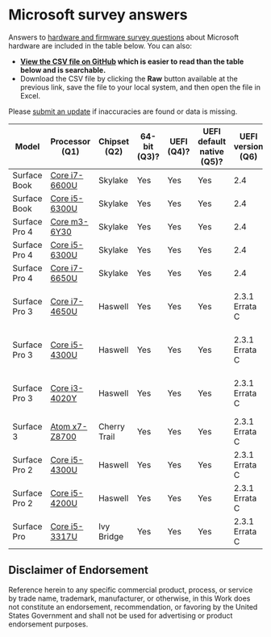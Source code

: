 # Microsoft survey answers

Answers to [hardware and firmware survey questions](./../README.md#questions) about Microsoft hardware are included in the table below. You can also:

* **[View the CSV file on GitHub](./Microsoft.csv) which is easier to read than the table below and is searchable.** 
* Download the CSV file by clicking the **Raw** button available at the previous link, save the file to your local system, and then open the file in Excel. 

Please [submit an update](./../README.md#request-for-answers) if inaccuracies are found or data is missing.

| Model  | Processor (Q1)  | Chipset (Q2) | 64-bit (Q3)?  | UEFI (Q4)?  | UEFI default native (Q5)?  | UEFI version (Q6)  | SecureBoot (Q7)?  | SecureBoot default enabled (Q8)?  | SecureBoot upgrade (Q9)?  | Secure MOR (Q10)?  | MemVirt (Q11)?  | MemVirt default enabled (Q12)?  | IOVirt (Q13)?  | IOVirt default enabled (Q14)?  | SLAT (Q15)?  | TPM (Q16)?  | TPM version (Q17)  | TPM enabled default (Q18)?  | TPM auto (Q19)?  | PPI (Q20)?  | PPI version (Q21) | CG tested (Q22)?  | DG tested (Q23)?  | BIOS fix needed (Q24)?  | BIOS version needed (Q25) | UEFI WU (Q26)?  | Win10 official (Q27)?  | Win10 tested (Q28)?  | WHCP (Q29)?  | WHCP version (Q30)  |
| --- | --- | --- | --- | --- | --- | --- | --- | --- | --- | --- | --- | --- | --- | --- | --- | --- | --- | --- | --- | --- | --- | --- | --- | --- | --- | --- | --- | --- | --- | --- |
| Surface Book  | [Core i7-6600U](http://ark.intel.com/products/88192/Intel-Core-i7-6600U-Processor-4M-Cache-up-to-3_40-GHz)  | Skylake  | Yes  | Yes  | Yes  | 2.4 | Yes  | Yes  | N/A  | Yes | Yes  | Yes  | Yes  | Yes  | Yes  | Yes  | 2 | Yes  | Yes  | Yes  | 1.2 | Yes  | Yes  | No  | N/A  | Yes  | Yes  | N/A  | Yes  | Windows 10  |
| Surface Book  | [Core i5-6300U](http://ark.intel.com/products/88190/Intel-Core-i5-6300U-Processor-3M-Cache-up-to-3_00-GHz)  | Skylake  | Yes  | Yes  | Yes  | 2.4 | Yes  | Yes  | N/A  | Yes | Yes  | Yes  | Yes  | Yes  | Yes  | Yes  | 2 | Yes  | Yes  | Yes  | 1.2 | Yes  | Yes  | No  | N/A  | Yes  | Yes  | N/A  | Yes  | Windows 10  |
| Surface Pro 4  | [Core m3-6Y30](http://ark.intel.com/products/88198/Intel-Core-m3-6Y30-Processor-4M-Cache-up-to-2_20-GHz)  | Skylake  | Yes  | Yes  | Yes  | 2.4 | Yes  | Yes  | N/A  | Yes | Yes  | Yes  | Yes  | Yes  | Yes  | Yes  | 2 | Yes  | Yes  | Yes  | 1.2 | Yes  | Yes  | No  | N/A  | Yes  | Yes  | N/A  | Yes  | Windows 10  |
| Surface Pro 4  | [Core i5-6300U](http://ark.intel.com/products/88190/Intel-Core-i5-6300U-Processor-3M-Cache-up-to-3_00-GHz)  | Skylake  | Yes  | Yes  | Yes  | 2.4 | Yes  | Yes  | N/A  | Yes | Yes  | Yes  | Yes  | Yes  | Yes  | Yes  | 2 | Yes  | Yes  | Yes  | 1.2 | Yes  | Yes  | No  | N/A  | Yes  | Yes  | N/A  | Yes  | Windows 10  |
| Surface Pro 4  | [Core i7-6650U](http://ark.intel.com/products/91497/Intel-Core-i7-6650U-Processor-4M-Cache-up-to-3_40-GHz)  | Skylake  | Yes  | Yes  | Yes  | 2.4 | Yes  | Yes  | N/A  | Yes | Yes  | Yes  | Yes  | Yes  | Yes  | Yes  | 2 | Yes  | Yes  | Yes  | 1.2 | Yes  | Yes  | No  | N/A  | Yes  | Yes  | N/A  | Yes  | Windows 10  |
| Surface Pro 3  | [Core i7-4650U](http://ark.intel.com/products/75114/Intel-Core-i7-4650U-Processor-4M-Cache-up-to-3_30-GHz)  | Haswell  | Yes  | Yes  | Yes  | 2.3.1 Errata C | Yes  | Yes  | N/A  | Yes | Yes  | Yes  | Yes  | Yes  | Yes  | Yes  | 2 | Yes  | Yes  | Yes  | 1.2 | Unknown  | Unknown  | Unknown  | Unknown  | Yes  | Yes  | Yes  | Yes  | Windows 8.1 / Windows 10  |
| Surface Pro 3  | [Core i5-4300U](http://ark.intel.com/products/76308/Intel-Core-i5-4300U-Processor-3M-Cache-up-to-2_90-GHz)  | Haswell  | Yes  | Yes  | Yes  | 2.3.1 Errata C | Yes  | Yes  | N/A  | Yes | Yes  | Yes  | Yes  | Yes  | Yes  | Yes  | 2 | Yes  | Yes  | Yes  | 1.2 | Unknown  | Unknown  | Unknown  | Unknown  | Yes  | Yes  | Yes  | Yes  | Windows 8.1 / Windows 10  |
| Surface Pro 3  | [Core i3-4020Y](http://ark.intel.com/products/76609/Intel-Core-i3-4020Y-Processor-3M-Cache-1_50-GHz)  | Haswell  | Yes  | Yes  | Yes  | 2.3.1 Errata C | Yes  | Yes  | N/A  | Yes | Yes  | Yes  | No  | N/A  | Yes  | Yes  | 2 | Yes  | Yes  | Yes  | 1.2 | Unknown  | Unknown  | Unknown  | Unknown  | Yes  | Yes  | Yes  | Yes  | Windows 8.1 / Windows 10  |
| Surface 3  | [Atom x7-Z8700](http://ark.intel.com/products/85475/Intel-Atom-x7-Z8700-Processor-2M-Cache-up-to-2_40-GHz)  | Cherry Trail  | Yes  | Yes  | Yes  | 2.3.1 Errata C | Yes  | Yes  | N/A  | Yes | Yes  | Yes  | No  | N/A  | No  | Yes  | 2 | Yes  | Yes  | Yes  | 1.2 | No  | No  | No  | N/A  | Yes  | Yes  | Yes  | Yes  | Windows 10  |
| Surface Pro 2  | [Core i5-4300U](http://ark.intel.com/products/76308/Intel-Core-i5-4300U-Processor-3M-Cache-up-to-2_90-GHz)  | Haswell  | Yes  | Yes  | Yes  | 2.3.1 Errata C | Yes  | Yes  | N/A  | Yes | Yes  | Yes  | Yes  | Yes  | Yes  | Yes  | 1.2 | Yes  | Yes  | Yes  | 1.2 | Unknown  | Unknown  | Unknown  | Unknown  | Yes  | Yes  | Yes  | Yes  | Windows 8.1  |
| Surface Pro 2  | [Core i5-4200U](http://ark.intel.com/products/75459/Intel-Core-i5-4200U-Processor-3M-Cache-up-to-2_60-GHz) | Haswell  | Yes  | Yes  | Yes  | 2.3.1 Errata C | Yes  | Yes  | N/A  | Yes | Yes  | Yes  | No  | N/A  | Yes  | Yes  | 1.2 | Yes  | Yes  | Yes  | 1.2 | Unknown  | Unknown  | Unknown  | Unknown  | Yes  | Yes  | Yes  | Yes  | Windows 8.1  |
| Surface Pro  | [Core i5-3317U](http://ark.intel.com/products/65707/Intel-Core-i5-3317U-Processor-3M-Cache-up-to-2_60-GHz)  | Ivy Bridge  | Yes  | Yes  | Yes  | 2.3.1 Errata C | Yes  | Yes  | N/A  | Yes | Yes  | Yes  | Yes  | Yes  | Yes  | Yes  | 1.2 | Yes  | Yes  | Yes  | Yes  | Unknown  | Unknown  | Unknown  | Unknown  | Yes  | Yes  | Yes  | Yes  | Windows 8 |


## Disclaimer of Endorsement
Reference herein to any specific commercial product, process, or service by trade name, trademark, manufacturer, or otherwise, in this Work does not constitute an endorsement, recommendation, or favoring by the United States Government and shall not be used for advertising or product endorsement purposes.
